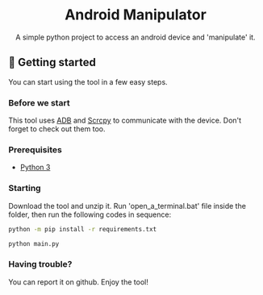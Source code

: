 

<h1 align="center" style="font-weight: bold;">Android Manipulator</h1>


<p align="center">A simple python project to access an android device and 'manipulate' it.</p>




<h2 id="started">🚀 Getting started</h2>

You can start using the tool in a few easy steps.

<h3>Before we start</h3>

This tool uses [ADB](https://developer.android.com/tools/adb) and [Scrcpy](https://github.com/Genymobile/scrcpy) to communicate with the device.
Don't forget to check out them too.

<h3>Prerequisites</h3>

- [Python 3](https://www.python.org/downloads/)

<h3>Starting</h3>

Download the tool and unzip it. Run 'open_a_terminal.bat' file inside the folder, then run the following codes in sequence:

```bash
python -m pip install -r requirements.txt

python main.py
```

<h3>Having trouble?</h3>

You can report it on github. Enjoy the tool!
